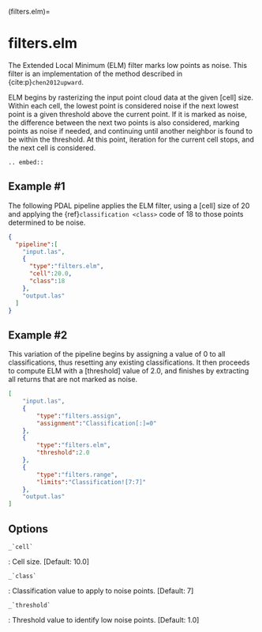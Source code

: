 (filters.elm)=

# filters.elm

The Extended Local Minimum (ELM) filter marks low points as noise. This filter
is an implementation of the method described in {cite:p}`chen2012upward`.

ELM begins by rasterizing the input point cloud data at the given [cell] size.
Within each cell, the lowest point is considered noise if the next lowest point
is a given threshold above the current point. If it is marked as noise, the
difference between the next two points is also considered, marking points as
noise if needed, and continuing until another neighbor is found to be within the
threshold. At this point, iteration for the current cell stops, and the next
cell is considered.

```{eval-rst}
.. embed::
```

## Example #1

The following PDAL pipeline applies the ELM filter, using a [cell] size of 20
and
applying the {ref}`classification <class>` code of 18 to those points
determined to be noise.

```json
{
  "pipeline":[
    "input.las",
    {
      "type":"filters.elm",
      "cell":20.0,
      "class":18
    },
    "output.las"
  ]
}
```

## Example #2

This variation of the pipeline begins by assigning a value of 0 to all
classifications, thus resetting any existing classifications. It then proceeds
to compute ELM with a [threshold] value of 2.0, and finishes by extracting all
returns that are not marked as noise.

```json
[
    "input.las",
    {
        "type":"filters.assign",
        "assignment":"Classification[:]=0"
    },
    {
        "type":"filters.elm",
        "threshold":2.0
    },
    {
        "type":"filters.range",
        "limits":"Classification![7:7]"
    },
    "output.las"
]
```

## Options

`` _`cell` ``

: Cell size. \[Default: 10.0\]

`` _`class` ``

: Classification value to apply to noise points. \[Default: 7\]

`` _`threshold` ``

: Threshold value to identify low noise points. \[Default: 1.0\]

```{include} filter_opts.md
```
